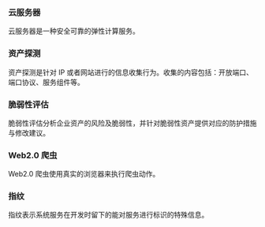 ### 云服务器
云服务器是一种安全可靠的弹性计算服务。
### 资产探测
资产探测是针对 IP 或者网站进行的信息收集行为。收集的内容包括：开放端口、端口协议、服务组件等。
### 脆弱性评估
脆弱性评估分析企业资产的风险及脆弱性，并针对脆弱性资产提供对应的防护措施与修改建议。
### Web2.0 爬虫
Web2.0 爬虫使用真实的浏览器来执行爬虫动作。
### 指纹
指纹表示系统服务在开发时留下的能对服务进行标识的特殊信息。
